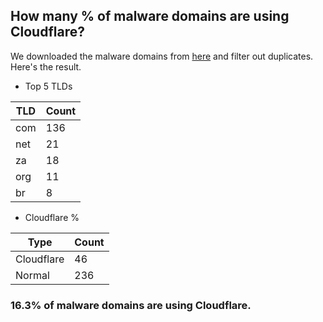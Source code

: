## How many % of malware domains are using Cloudflare?


We downloaded the malware domains from [here](https://urlhaus.abuse.ch) and filter out duplicates.
Here's the result.


[//]: # (start replacement)


- Top 5 TLDs

| TLD | Count |
| --- | --- |
| com | 136 |
| net | 21 |
| za | 18 |
| org | 11 |
| br | 8 |


- Cloudflare %

| Type | Count |
| --- | --- |
| Cloudflare | 46 |
| Normal | 236 |


### 16.3% of malware domains are using Cloudflare.